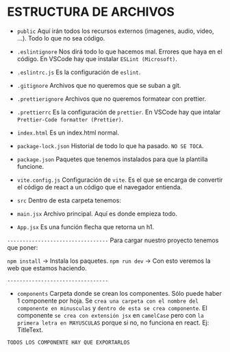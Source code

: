 # ESTRUCTURA DE ARCHIVOS

* `public`
Aquí irán todos los recursos externos (imagenes, audio, video, ...). Todo lo que no sea código.

* `.eslintignore`
Nos dirá todo lo que hacemos mal. Errores que haya en el código.
En VSCode hay que instalar `ESLint (Microsoft)`.

* `.eslintrc.js`
Es la configuración de `eslint`.

* `.gitignore`
Archivos que no queremos que se suban a git.

* `.prettierignore`
Archivos que no queremos formatear con prettier.

* `.prettierrc`
Es la configuración de `prettier`.
En VSCode hay que intalar `Prettier-Code formatter (Prettier)`.

* `index.html`
Es un index.html normal.

* `package-lock.json`
Historial de todo lo que ha pasado. `NO SE TOCA`.

* `package.json`
Paquetes que tenemos instalados para que la plantilla funcione.

* `vite.config.js`
Configuración de `vite`. Es el que se encarga de convertir el código de react a un código que el navegador entienda.

* `src`
Dentro de esta carpeta tenemos:

* `main.jsx`
Archivo principal. Aquí es donde empieza todo.

* `App.jsx`
Es una función flecha que retorna un h1.

`---------------------------------`
Para cargar nuestro proyecto tenemos que poner:

`npm install` -> Instala los paquetes.
`npm run dev` -> Con esto veremos la web que estamos haciendo.

`---------------------------------`

* `components`
Carpeta donde se crean los componentes. Sólo puede haber 1 componente por hoja.
Se `crea una carpeta con el nombre del componente en minusculas` y `dentro de esta se crea componente`.
El componente `se crea con extensión jsx` en `camelCase` pero con `la primera letra en MAYUSCULAS` porque si no, no funciona en react.
Ej: TitleText.

`TODOS LOS COMPONENTE HAY QUE EXPORTARLOS`





